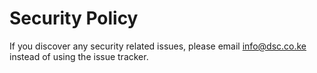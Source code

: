 # Security Policy

If you discover any security related issues, please email info@dsc.co.ke instead of using the issue tracker.
